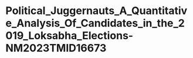 # Political_Juggernauts_A_Quantitative_Analysis_Of_Candidates_in_the_2019_Loksabha_Elections-NM2023TMID16673
